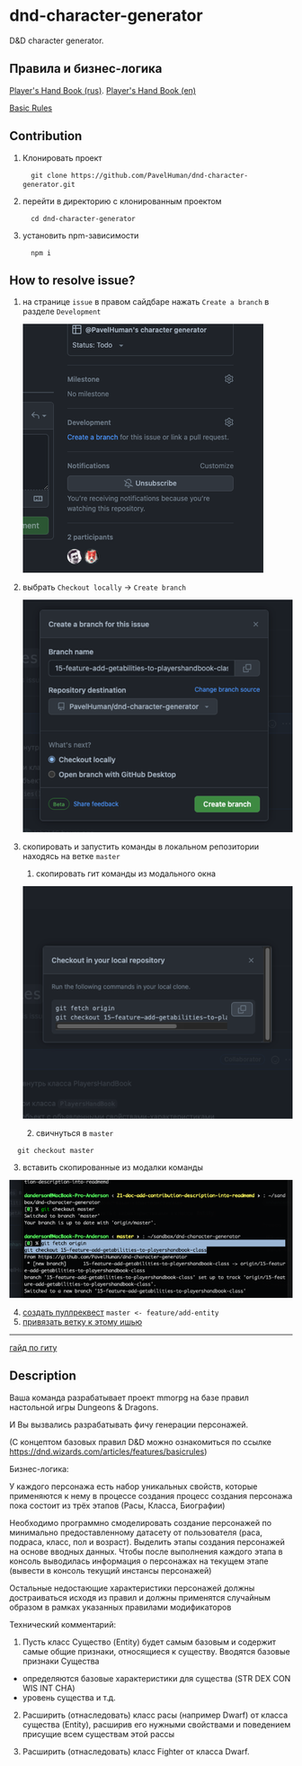 # dnd-character-generator

D&D character generator.

## Правила и бизнес-логика

[Player's Hand Book (rus)](https://drive.google.com/file/d/1ok1PpiE7tSGOw8LsRX9kV4i6VCKf_gRZ/view?usp=sharing). 
[Player's Hand Book (en)](https://drive.google.com/file/d/1tkSEsvG8byNiL9hES5vzfCBquUnZ5-Uh/view?usp=sharing)

[Basic Rules](https://dnd.wizards.com/articles/features/basicrules)

## Contribution

1. Клонировать проект

    ```shell
      git clone https://github.com/PavelHuman/dnd-character-generator.git
    ```

2. перейти в директорию с клонированным проектом

    ```shell
      cd dnd-character-generator
    ```

3. установить npm-зависимости

    ```shel
      npm i
    ```

## How to resolve issue?

1. на странице `issue` в правом сайдбаре нажать `Create a branch` в разделе `Development`

   ![This is an image](./docs/images/Screenshot%202022-03-13%20at%2018.12.11.png)

2. выбрать `Checkout locally` -> `Create branch`

   ![This is an image](./docs/images/Screenshot%202022-03-13%20at%2018.13.35.png)
    
3. скопировать и запустить команды в локальном репозитории находясь на ветке `master`
   1. скопировать гит команды из модального окна

   ![This is an image](./docs/images/Screenshot%202022-03-13%20at%2018.15.09.png)

   2. свичнуться в `master`

  ```shell
    git checkout master
  ```

   3. вставить скопированные из модалки команды

   ![This is an image](./docs/images/Screenshot%202022-03-13%20at%2018.19.14.png)

4. [создать пуллреквест](https://docs.github.com/en/pull-requests/collaborating-with-pull-requests/proposing-changes-to-your-work-with-pull-requests/creating-a-pull-request) `master <- feature/add-entity`
5. [привязать ветку к этому ишью](https://docs.github.com/en/issues/tracking-your-work-with-issues/linking-a-pull-request-to-an-issue)

***

[гайд по гиту](https://www.youtube.com/watch?v=bkNCylkzFRk&list=PL0lO_mIqDDFUesRNkeg46TDd5I6r7p2PI)

## Description

Ваша команда разрабатывает проект mmorpg на базе правил настольной игры Dungeons & Dragons.

И Вы вызвались разрабатывать фичу генерации персонажей.

(С концептом базовых правил D&D можно ознакомиться по ссылке https://dnd.wizards.com/articles/features/basicrules)


Бизнес-логика:

У каждого персонажа есть набор уникальных свойств, которые применяются к нему в процессе создания
процесс создания персонажа пока состоит из трёх этапов (Расы, Класса, Биографии)

Необходимо программно смоделировать создание персонажей по минимально предоставленному датасету
от пользователя (раса, подраса, класс, пол и возраст). Выделить этапы создания персонажей на основе вводных данных.
Чтобы после выполнения каждого этапа в консоль выводилась информация о персонажах на текущем этапе (вывести в консоль текущий инстансы персонажей)

Остальные недостающие характеристики персонажей должны достраиваться исходя из правил и должны применятся случайным образом
в рамках указанных правилами модификаторов



Технический комментарий:

1. Пусть класс Существо (Entity) будет самым базовым и содержит самые общие признаки, относящиеся к существу.
Вводятся базовые признаки Существа
- определяются базовые характеристики для существа (STR DEX CON WIS INT CHA)
- уровень существа и т.д.

2. Расширить (отнаследовать) класс расы (например Dwarf) от класса существа (Entity), расширив
его нужными свойствами и поведением присущие всем существам этой рассы

3. Расширить (отнаследовать) класс Fighter от класса Dwarf.
